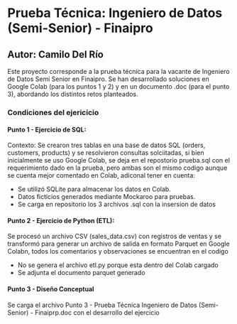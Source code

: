 # Prueba Técnica: Ingeniero de Datos (Semi-Senior) - Finaipro

## Autor: Camilo Del Río

Este proyecto corresponde a la prueba técnica para la vacante de Ingeniero de Datos Semi Senior en Finaipro. Se han desarrollado soluciones en Google Colab (para los puntos 1 y 2) y en un documento .doc (para el punto 3), abordando los distintos retos planteados.

### Condiciones del ejericicio

#### Punto 1 - Ejercicio de SQL:
Contexto: Se crearon tres tablas en una base de datos SQL (orders, customers, products) y se resolvieron consultas solciitadas, si bien inicialmente se uso Google Colab, se deja en el repostorio prueba.sql con el requerimiento dado en la prueba, pero ambas son el mismo codigo aunque se cuenta mejor comentado en Colab, adiconal tener en cuenta:

- Se utilizó SQLite para almacenar los datos en Colab.
- Datos ficticios generados mediante Mockaroo para pruebas.
- Se carga en repositorio los 3 archivos .sql con la insersion de datos

#### Punto 2 - Ejercicio de Python (ETL):
Se procesó un archivo CSV (sales_data.csv) con registros de ventas y se transformó para generar un archivo de salida en formato Parquet en Google Colabn, todos los comentarios y observaciones se encuentran en el codigo
- No se genera el archivo etl.py porque esta dentro del Colab cargado
- Se adjunta el documento parquet generado

#### Punto 3 - Diseño Conceptual
Se carga el archivo Punto 3 - Prueba Técnica Ingeniero de Datos (Semi-Senior) - Finaiprp.doc con el desarrollo del ejercicio


